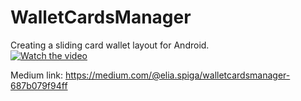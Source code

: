 # WalletCardsManager
Creating a sliding card wallet layout for Android.<br/>
[![Watch the video](http://img.youtube.com/vi/7YJ2TgG96dY/0.jpg)](https://youtu.be/7YJ2TgG96dY)

Medium link: https://medium.com/@elia.spiga/walletcardsmanager-687b079f94ff
